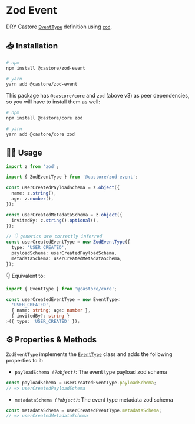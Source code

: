 # Zod Event

DRY Castore [`EventType`](https://github.com/castore-dev/castore/#--eventtype) definition using [`zod`](https://github.com/colinhacks/zod).

## 📥 Installation

```bash
# npm
npm install @castore/zod-event

# yarn
yarn add @castore/zod-event
```

This package has `@castore/core` and `zod` (above v3) as peer dependencies, so you will have to install them as well:

```bash
# npm
npm install @castore/core zod

# yarn
yarn add @castore/core zod
```

## 👩‍💻 Usage

```ts
import z from 'zod';

import { ZodEventType } from '@castore/zod-event';

const userCreatedPayloadSchema = z.object({
  name: z.string(),
  age: z.number(),
});

const userCreatedMetadataSchema = z.object({
  invitedBy: z.string().optional(),
});

// 👇 generics are correctly inferred
const userCreatedEventType = new ZodEventType({
  type: 'USER_CREATED',
  payloadSchema: userCreatedPayloadSchema,
  metadataSchema: userCreatedMetadataSchema,
});
```

👇 Equivalent to:

```ts
import { EventType } from '@castore/core';

const userCreatedEventType = new EventType<
  'USER_CREATED',
  { name: string; age: number },
  { invitedBy?: string }
>({ type: 'USER_CREATED' });
```

## ⚙️ Properties & Methods

`ZodEventType` implements the [`EventType`](https://github.com/castore-dev/castore/#--eventtype) class and adds the following properties to it:

- <code>payloadSchema <i>(?object)</i></code>: The event type payload zod schema

```ts
const payloadSchema = userCreatedEventType.payloadSchema;
// => userCreatedPayloadSchema
```

- <code>metadataSchema <i>(?object)</i></code>: The event type metadata zod schema

```ts
const metadataSchema = userCreatedEventType.metadataSchema;
// => userCreatedMetadataSchema
```
